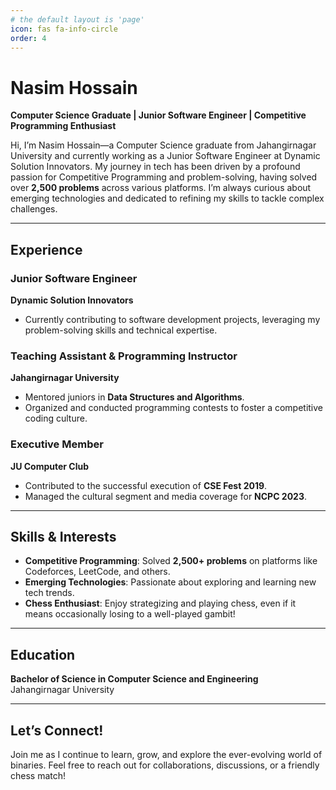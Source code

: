 ```yaml
---
# the default layout is 'page'
icon: fas fa-info-circle
order: 4
---
```


# Nasim Hossain

**Computer Science Graduate | Junior Software Engineer | Competitive Programming Enthusiast**

Hi, I’m Nasim Hossain—a Computer Science graduate from Jahangirnagar University and currently working as a Junior Software Engineer at Dynamic Solution Innovators. My journey in tech has been driven by a profound passion for Competitive Programming and problem-solving, having solved over **2,500 problems** across various platforms. I’m always curious about emerging technologies and dedicated to refining my skills to tackle complex challenges.

---

## Experience

### **Junior Software Engineer**  
**Dynamic Solution Innovators**  
- Currently contributing to software development projects, leveraging my problem-solving skills and technical expertise.

### **Teaching Assistant & Programming Instructor**  
**Jahangirnagar University**  
- Mentored juniors in **Data Structures and Algorithms**.  
- Organized and conducted programming contests to foster a competitive coding culture.  

### **Executive Member**  
**JU Computer Club**  
- Contributed to the successful execution of **CSE Fest 2019**.  
- Managed the cultural segment and media coverage for **NCPC 2023**.  

---

## Skills & Interests

- **Competitive Programming**: Solved **2,500+ problems** on platforms like Codeforces, LeetCode, and others.  
- **Emerging Technologies**: Passionate about exploring and learning new tech trends.  
- **Chess Enthusiast**: Enjoy strategizing and playing chess, even if it means occasionally losing to a well-played gambit!  

---

## Education

**Bachelor of Science in Computer Science and Engineering**  
Jahangirnagar University  

---

## Let’s Connect!

Join me as I continue to learn, grow, and explore the ever-evolving world of binaries. Feel free to reach out for collaborations, discussions, or a friendly chess match!